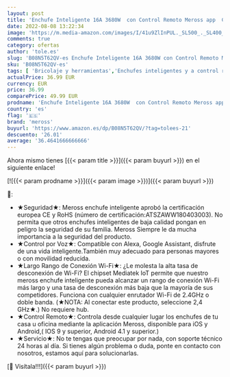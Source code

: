 ```yaml
---
layout: post
title: 'Enchufe Inteligente 16A 3680W  con Control Remoto Meross app  Compatible con Alexa  Google Assistant y SmartThings  Wi-Fi Smart Plug. Paquete de 4'
date: 2022-08-08 13:22:34
image: 'https://m.media-amazon.com/images/I/41u9ZlInPUL._SL500_._SL400_.jpg'
comments: true
category: ofertas
author: 'tole.es'
slug: 'B08N5T62QV-es Enchufe Inteligente 16A 3680W con Control Remoto Meross...'
sku: 'B08N5T62QV-es'
tags: [ 'Bricolaje y herramientas','Enchufes inteligentes y a control remoto','Enchufes y accesorios','Instalación eléctrica','alexa','enchufe','inteligente','meross','🇪🇸', ]
actualPrice: 36.99 EUR
currency: EUR
price: 36.99
comparePrice: 49.99 EUR
prodname: 'Enchufe Inteligente 16A 3680W  con Control Remoto Meross app  Compatible con Alexa  Google Assistant y SmartThings  Wi-Fi Smart Plug. Paquete de 4'
country: 'es'
flag: '🇪🇸'
brand: 'meross'
buyurl: 'https://www.amazon.es/dp/B08N5T62QV/?tag=tolees-21'
descuento: '26.01'
average: '36.4641666666666'
---
```


Ahora mismo tienes [{{< param title >}}]({{< param buyurl >}}) en el siguiente enlace!

[![{{< param prodname >}}]({{< param image >}})]({{< param buyurl >}})

🔎:

- ★Seguridad★: Meross enchufe inteligente aprobó la certificación europea CE y RoHS (número de certificación:ATSZAWW180403003). No permita que otros enchufes inteligentes de baja calidad pongan en peligro la seguridad de su familia. Meross Siempre le da mucha importancia a la seguridad del producto.
- ★Control por Voz★: Compatible con Alexa, Google Assistant, disfrute de una vida inteligente.También muy adecuado para personas mayores o con movilidad reducida.
- ★Largo Rango de Conexión Wi-Fi★: ¿Le molesta la alta tasa de desconexión de Wi-Fi? El chipset Mediatek IoT permite que nuestro meross enchufe inteligente pueda alcanzar un rango de conexión Wi-Fi más largo y una tasa de desconexión más baja que la mayoría de sus competidores. Funciona con cualquier enrutador Wi-Fi de 2.4GHz o doble banda. (★NOTA: Al conectar este producto, seleccione 2,4 GHz★.) No requiere hub.
- ★Control Remoto★: Controla desde cualquier lugar los enchufes de tu casa u oficina mediante la aplicación Meross, disponible para iOS y Android,( IOS 9 y superior, Android 4.1 y superior.)
- ★Servicio★: No te tengas que preocupar por nada, con soporte técnico 24 horas al día. Si tienes algún problema o duda, ponte en contacto con nosotros, estamos aquí para solucionarlas.

[🛒 Visítala!!!]({{< param buyurl >}})
